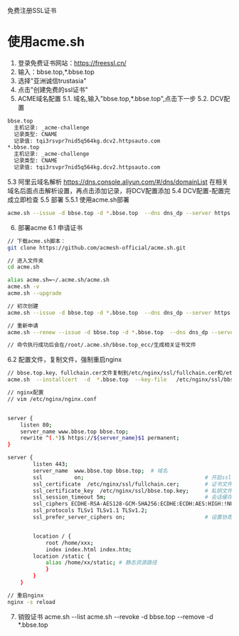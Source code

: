 免费注册SSL证书

# 使用acme.sh
1. 登录免费证书网站：https://freessl.cn/
2. 输入：bbse.top,*.bbse.top
3. 选择"亚洲诚信trustasia"
4. 点击"创建免费的ssl证书"
5. ACME域名配置
  5.1. 域名,输入"bbse.top,*.bbse.top",点击下一步
  5.2. DCV配置
```bash
bbse.top
  主机记录: _acme-challenge
  记录类型: CNAME
  记录值: tqi3rsvpr7nid5q564kg.dcv2.httpsauto.com
*.bbse.top
  主机记录: _acme-challenge
  记录类型: CNAME
  记录值: tqi3rsvpr7nid5q564kg.dcv2.httpsauto.com

```
  5.3 阿里云域名解析
    https://dns.console.aliyun.com/#/dns/domainList
    在相关域名后面点击解析设置，再点击添加记录，将DCV配置添加
  5.4 DCV配置-配置完成立即检查
  5.5 部署
    5.5.1 使用acme.sh部署
```bash
acme.sh --issue -d bbse.top -d *.bbse.top  --dns dns_dp --server https://acme.freessl.cn/v2/DV90/directory/xwjmrdo1xxj9c05tqx3e
```
6. 部署acme
 6.1 申请证书
```bash
// 下载acme.sh脚本：
git clone https://github.com/acmesh-official/acme.sh.git

// 进入文件夹
cd acme.sh

alias acme.sh=~/.acme.sh/acme.sh
acme.sh -v
acme.sh --upgrade

// 初次创建
acme.sh --issue -d bbse.top -d *.bbse.top  --dns dns_dp --server https://acme.freessl.cn/v2/DV90/directory/xwjmrdo1xxj9c05tqx3e

// 重新申请
acme.sh --renew --issue -d bbse.top -d *.bbse.top  --dns dns_dp --server https://acme.freessl.cn/v2/DV90/directory/xwjmrdo1xxj9c05tqx3e

// 命令执行成功后会在/root/.acme.sh/bbse.top_ecc/生成相关证书文件

```
 6.2 配置文件，复制文件，强制重启nginx
```bash
// bbse.top.key、fullchain.cer文件复制到/etc/nginx/ssl/fullchain.cer和/etc/nginx/ssl/bbse.top.key
acme.sh  --installcert  -d  *.bbse.top  --key-file   /etc/nginx/ssl/bbse.top.key --fullchain-file /etc/nginx/ssl/fullchain.cer --reloadcmd  "service nginx force-reload"

// nginx配置
// vim /etc/nginx/nginx.conf


server {
    listen 80;
    server_name www.bbse.top bbse.top;
    rewrite ^(.*)$ https://${server_name}$1 permanent; 
}

server {
        listen 443;
        server_name  www.bbse.top bbse.top;  # 域名
        ssl          on;                                      # 开启ssl
        ssl_certificate  /etc/nginx/ssl/fullchain.cer;        # 证书文件
        ssl_certificate_key  /etc/nginx/ssl/bbse.top.key;     # 私钥文件
        ssl_session_timeout 5m;                               # 会话缓存过期时间
        ssl_ciphers ECDHE-RSA-AES128-GCM-SHA256:ECDHE:ECDH:AES:HIGH:!NULL:!aNULL:!MD5:!ADH:!RC4;
        ssl_protocols TLSv1 TLSv1.1 TLSv1.2;
        ssl_prefer_server_ciphers on;                         # 设置协商加密算法时，优先使用服务端的加密套件


        location / {
            root /home/xxx;
            index index.html index.htm;
        location /static {
            alias /home/xx/static; # 静态资源路径
            }
        }
    }

// 重启nginx
nginx -s reload

```

7. 销毁证书
acme.sh --list
acme.sh  --revoke -d bbse.top  --remove -d *.bbse.top

